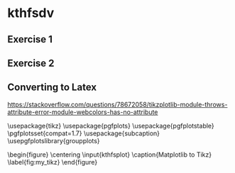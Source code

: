 # kthfsdv

## Exercise 1







## Exercise 2


Converting to Latex
---

https://stackoverflow.com/questions/78672058/tikzplotlib-module-throws-attribute-error-module-webcolors-has-no-attribute



\usepackage{tikz}
\usepackage{pgfplots}
\usepackage{pgfplotstable}
\pgfplotsset{compat=1.7}
\usepackage{subcaption}
\usepgfplotslibrary{groupplots}



\begin{figure}
    \centering
    \input{kthfsplot}
    \caption{Matplotlib to Tikz}
    \label{fig:my_tikz}
\end{figure}
